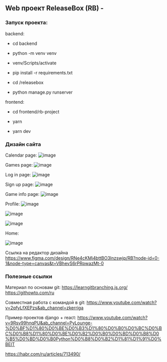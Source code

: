 ## Web проект ReleaseBox (RB) - 

### Запуск проекта: 
backend: 
- cd backend  

- python -m venv venv 

- venv/Scripts/activate 

- pip install -r requirements.txt 

- cd /releasebox 

- python manage.py runserver 

frontend: 

- cd frontend/rb-project 

- yarn 

- yarn dev 


### Дизайн сайта

Calendar page:
![image](https://github.com/user-attachments/assets/0533e9b3-98c0-405b-b3f7-59eeea1bd3fd)

Games page:
![image](https://github.com/user-attachments/assets/91fbb579-597c-4777-b370-3ed7abac85da)

Log in page:
![image](https://github.com/user-attachments/assets/59fa1603-04f9-467d-b023-8f9339bac630)

Sign up page:
![image](https://github.com/user-attachments/assets/147c0212-403f-4e41-a92e-fc8131560d56)

Game info page:
![image](https://github.com/user-attachments/assets/4c7f7d59-e478-4f80-87cf-e196ebd388aa)

Profile:
![image](https://github.com/user-attachments/assets/b899890f-2922-4811-9104-acb6eff77752)

![image](https://github.com/user-attachments/assets/22baac41-9f1d-4599-ae04-2389438977de)

![image](https://github.com/user-attachments/assets/a2e36cf7-a6a4-4861-8a77-b22fef0b4c7b)

Home:

![image](https://github.com/user-attachments/assets/e97a3642-afce-4cc2-805b-20e90e7bbf58)


Ссылка на редактор дизайна
https://www.figma.com/design/RNe4cKMj4bttBO3lnzswjp/RB?node-id=0-1&node-type=canvas&t=VBhevS6rPRpwazMt-0


### Полезные ссылки
Материал по основам git:
https://learngitbranching.js.org/
https://githowto.com/ru

Совместная работа с командой в git:
https://www.youtube.com/watch?v=2qfyLfXEPzs&ab_channel=zkerriga


Пример проектов django + react:
https://www.youtube.com/watch?v=9Rsv99hnqPU&ab_channel=PyLounge-%D0%BF%D1%80%D0%BE%D0%B3%D1%80%D0%B0%D0%BC%D0%BC%D0%B8%D1%80%D0%BE%D0%B2%D0%B0%D0%BD%D0%B8%D0%B5%D0%BD%D0%B0Python%D0%B8%D0%B2%D1%81%D1%91%D0%BEIT

https://habr.com/ru/articles/713490/
